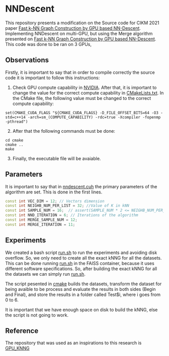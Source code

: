 # NNDescent

This repository presents a modification on the Source code for CIKM 2021 paper [Fast k-NN Graph Construction by GPU based NN-Descent](https://dl.acm.org/doi/10.1145/3459637.3482344). Implementing NNDescent on multi-GPU, but using the Merge algorithm presented on [Fast k-NN Graph Construction by GPU based NN-Descent](https://dl.acm.org/doi/10.1145/3459637.3482344). This code was done to be ran on 3 GPUs,

## Observations

Firstly, it is important to say that in order to compile correctly the source code it is important to follow this instructions:

1. Check GPU compute capability in [NVIDIA](https://developer.nvidia.com/cuda-gpus). After that, it is important to change the value for the correct compute capability in [CMakeLists.txt](https://github.com/gorlando04/Scalable-distributed-algorithms-for-approximating-the-kNNG/blob/main/benchmarking-NNDescent/CMakeLists.txt). In the CMake file, the following value must be changed to the correct compute capability:

```
set(CMAKE_CUDA_FLAGS "${CMAKE_CUDA_FLAGS} -D_FILE_OFFSET_BITS=64 -O3 -std=c++14 -arch=sm_(COMPUTE_CAPABILITY) -rdc=true -Xcompiler -fopenmp -pthread")
```

2. After that the following commands must be done:

```
cd cmake
cmake ..
make
```

3. Finally, the executable file will be avaiable.


## Parameters

It is important to say that in [nndescent.cuh](https://github.com/gorlando04/Scalable-distributed-algorithms-for-approximating-the-kNNG/blob/main/benchmarking-NNDescent/gpuknn/nndescent.cuh) the primary parameters of the algorithm are set. This is done in the first lines.

```cpp
const int VEC_DIM = 12; // Vectors dimension
const int NEIGHB_NUM_PER_LIST = 32; //Value of K in kNN
const int SAMPLE_NUM = 16;  // assert(SAMPLE_NUM * 2 <= NEIGHB_NUM_PER_LIST);
const int NND_ITERATION = 6; // Iterations of the algorithm
const int MERGE_SAMPLE_NUM = 12;
const int MERGE_ITERATION = 11;
```

## Experiments

We created a bash script [run.sh](https://github.com/gorlando04/Scalable-distributed-algorithms-for-approximating-the-kNNG/blob/main/experiments/Scenario_2/benchmarking-NNDescentIO/cmake/run.sh) to run the experiments and avoiding disk overflow. So, we only need to create all the exact kNNG for all the datasets. This can be done running [run.sh](https://github.com/gorlando04/Scalable-distributed-algorithms-for-approximating-the-kNNG/blob/main/experiments/Scenario_2/benchmarking-NNDescentIO/brute/run.sh) in the FAISS container, because it uses different software specifications. So, after building the exact kNNG for all the datasets we can simply run [run.sh](https://github.com/gorlando04/Scalable-distributed-algorithms-for-approximating-the-kNNG/blob/main/experiments/Scenario_2/benchmarking-NNDescentIO/cmake/run.sh).

The script pesented in [cmake](https://github.com/gorlando04/Scalable-distributed-algorithms-for-approximating-the-kNNG/tree/main/experiments/Scenario_2/benchmarking-NNDescentIO/cmake) builds the datasets, transform the dataset for being avaible to be process and evaluate the results in both sides (Begin and Final), and store the results in a folder called Test$i, where i goes from 0 to 6.

It is important that we have enough space on disk to build the kNNG, else the script is not going to work.




## Reference

The repository that was used as an inspirations to this research is [GPU_KNNG](https://github.com/RayWang96/GPU_KNNG)





